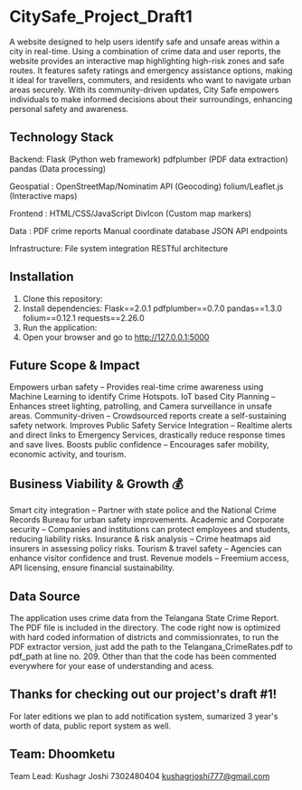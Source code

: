 # CitySafe_Project_Draft1
A website designed to help users identify safe and unsafe areas within a city in real-time. 
Using a combination of crime data and user reports, the website provides an interactive map highlighting high-risk zones and safe routes.
It features safety ratings and emergency assistance options, making it ideal for travellers, commuters, and residents who want to navigate urban areas securely. 
With its community-driven updates, City Safe empowers individuals to make informed decisions about their surroundings, enhancing personal safety and awareness.

## Technology Stack
Backend:
  Flask (Python web framework)
  pdfplumber (PDF data extraction)
  pandas (Data processing)

Geospatial :
  OpenStreetMap/Nominatim API (Geocoding)
  folium/Leaflet.js (Interactive maps)

Frontend :
  HTML/CSS/JavaScript
  DivIcon (Custom map markers)

Data :
  PDF crime reports
  Manual coordinate database
  JSON API endpoints

Infrastructure:
  File system integration
  RESTful architecture

## Installation

1. Clone this repository:
2. Install dependencies:
  Flask==2.0.1
  pdfplumber==0.7.0
  pandas==1.3.0
  folium==0.12.1
  requests==2.26.0
3. Run the application:
4. Open your browser and go to http://127.0.0.1:5000

## Future Scope & Impact 
Empowers urban safety – Provides real-time crime awareness using Machine Learning to identify Crime Hotspots.
IoT based City Planning – Enhances street lighting, patrolling, and Camera surveillance in unsafe areas.
Community-driven – Crowdsourced reports create a self-sustaining safety network.
Improves Public Safety Service Integration – Realtime alerts and direct links to Emergency Services, drastically reduce response times and save lives.
Boosts public confidence – Encourages safer mobility, economic activity, and tourism.

## Business Viability & Growth 💰
Smart city integration – Partner with state police and the National Crime Records Bureau for urban safety improvements.
Academic and Corporate security – Companies and institutions can protect employees and students, reducing liability risks.
Insurance & risk analysis – Crime heatmaps aid insurers in assessing policy risks.
Tourism & travel safety – Agencies can enhance visitor confidence and trust.
Revenue models – Freemium access, API licensing, ensure financial sustainability.

## Data Source
The application uses crime data from the Telangana State Crime Report. The PDF file is included in the directory.
The code right now is optimized with hard coded information of districts and commissionrates, to run the PDF extractor version, just add the path to the Telangana_CrimeRates.pdf
to pdf_path at line no. 209.
Other than that the code has been commented everywhere for your ease of understanding and acess.

## Thanks for checking out our project's draft #1!
For later editions we plan to add notification system, sumarized 3 year's worth of data, public report system as well.

## Team: Dhoomketu
Team Lead: Kushagr Joshi
7302480404
kushagrjoshi777@gmail.com
